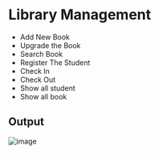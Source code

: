 # Library Management

- Add New Book
- Upgrade the Book
- Search Book
- Register The Student
- Check In
- Check Out
- Show all student
- Show all book

## Output
![image](https://user-images.githubusercontent.com/72241207/170053233-df780e17-dc34-429b-8b0d-422c55ffc9e8.png)
